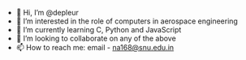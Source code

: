 - 👋 Hi, I’m @depleur
- 👀 I’m interested in the role of computers in aerospace engineering
- 🌱 I’m currently learning C, Python and JavaScript
- 💞️ I’m looking to collaborate on any of the above
- 📫 How to reach me: email - na168@snu.edu.in

<!---
depleur/depleur is a ✨ special ✨ repository because its `README.md` (this file) appears on your GitHub profile.
You can click the Preview link to take a look at your changes.
--->

